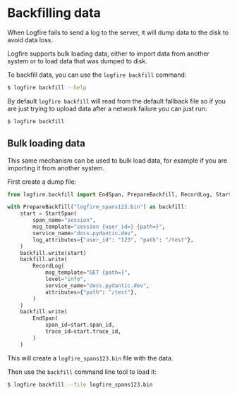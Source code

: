 # Backfilling data

When Logfire fails to send a log to the server, it will dump data to the disk to avoid data loss.

Logfire supports bulk loading data, either to import data from another system or to load data that
was dumped to disk.

To backfill data, you can use the `logfire backfill` command:

```bash
$ logfire backfill --help
```

By default `logfire backfill` will read from the default fallback file so if you are just trying to upload data after a network failure you can just run:

```bash
$ logfire backfill
```

## Bulk loading data

This same mechanism can be used to bulk load data, for example if you are importing it from another system.

First create a dump file:

```python
from logfire.backfill import EndSpan, PrepareBackfill, RecordLog, StartSpan

with PrepareBackfill("logfire_spans123.bin") as backfill:
    start = StartSpan(
        span_name="session",
        msg_template="session {user_id=} {path=}",
        service_name="docs.pydantic.dev",
        log_attributes={"user_id": "123", "path": "/test"},
    )
    backfill.write(start)
    backfill.write(
        RecordLog(
            msg_template="GET {path=}",
            level="info",
            service_name="docs.pydantic.dev",
            attributes={"path": "/test"},
        )
    )
    backfill.write(
        EndSpan(
            span_id=start.span_id,
            trace_id=start.trace_id,
        )
    )

```

This will create a `logfire_spans123.bin` file with the data.

Then use the `backfill` command line tool to load it:

```bash
$ logfire backfill --file logfire_spans123.bin
```
